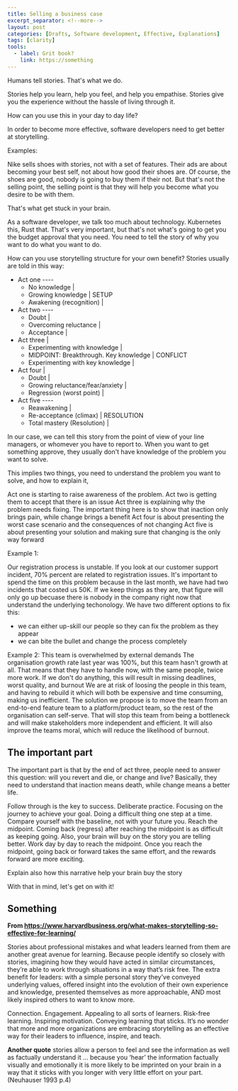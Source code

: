 ```yaml
---
title: Selling a business case
excerpt_separator: <!--more-->
layout: post
categories: [Drafts, Software development, Effective, Explanations]
tags: [clarity]
tools:
  - label: Grit book?
    link: https://something
---
```


Humans tell stories. That's what we do.

Stories help you learn, help you feel, and help you empathise. Stories give you the experience without the hassle of living through it.

How can you use this in your day to day life?

In order to become more effective, software developers need to get better at storytelling.

Examples:

Nike sells shoes with stories, not with a set of features. Their ads are about becoming your best self, not about how good their shoes are. Of course, the shoes are good, nobody is going to buy them if their not. But that's not the selling point, the selling point is that they will help you become what you desire to be with them. 

That's what get stuck in your brain.

As a software developer, we talk too much about technology. Kubernetes this, Rust that. That's very important, but that's not what's going to get you the budget approval that you need. You need to tell the story of why you want to do what you want to do.


How can you use storytelling structure for your own benefit?
Stories usually are told in this way:

- Act one                                    ----
    - No knowledge                              |
    - Growing knowledge                         | SETUP
    - Awakening (recognition)                   |
- Act two                                    ----
    - Doubt                                     |
    - Overcoming reluctance                     |
    - Acceptance                                |
- Act three                                     |
    - Experimenting with knowledge              |
    - MIDPOINT: Breakthrough. Key knowledge     | CONFLICT
    - Experimenting with key knowledge          |
- Act four                                      |
    - Doubt                                     |
    - Growing reluctance/fear/anxiety           |
    - Regression (worst point)                  |
- Act five                                   ----
    - Reawakening                               |
    - Re-acceptance (climax)                    | RESOLUTION
    - Total mastery (Resolution)                |


In our case, we can tell this story from the point of view of your line managers, or whomever you have to report to.
When you want to get something approve, they usually don't have knowledge of the problem you want to solve.

This implies two things, you need to understand the problem you want to solve, and how to explain it,

Act one is starting to raise awareness of the problem.
Act two is getting them to accept that there is an issue
Act three is explaining why the problem needs fixing. The important thing here is to show that inaction only brings pain, while change brings a benefit
Act four is about presenting the worst case scenario and the consequences of not changing
Act five is about presenting your solution and making sure that changing is the only way forward


Example 1:

Our registration process is unstable.
If you look at our customer support incident, 70% percent are related to registration issues.
It's important to spend the time on this problem because in the last month, we have had two incidents that costed us 50K.
If we keep things as they are, that figure will only go up becuase there is nobody in the company right now that understand the underlying techonology.
We have two different options to fix this:
- we can either up-skill our people so they can fix the problem as they appear
- we can bite the bullet and change the process completely

Example 2:
This team is overwhelmed by external demands
The organisation growth rate last year was 100%, but this team hasn't growth at all. That means that they have to handle now, with the same people, twice more work.
If we don't do anything, this will result in missing deadlines, worst quality, and burnout
We are at risk of loosing the people in this team, and having to rebuild it which will both be expensive and time consuming, making us inefficient.
The solution we propose is to move the team from an end-to-end feature team to a platform/product team, so the rest of the organisation can self-serve. That will stop this team from being a bottleneck and will make stakeholders more independent and efficient. It will also improve the teams moral, which will reduce the likelihood of burnout.


## The important part

The important part is that by the end of act three, people need to answer this question: will you revert and die, or change and live?
Basically, they need to understand that inaction means death, while change means a better life.






Follow through is the key to success. Deliberate practice. Focusing on the journey to achieve your goal. Doing a difficult thing one step at a time. Compare yourself with the baseline, not with your future you.
Reach the midpoint. Coming back (regress) after reaching the midpoint is as difficult as keeping going. Also, your brain will buy on the story you are telling better.
Work day by day to reach the midpoint. Once you reach the midpoint, going back or forward takes the same effort, and the rewards forward are more exciting.

Explain also how this narrative help your brain buy the story

With that in mind, let's get on with it!

<!--more-->

## Something




**From https://www.harvardbusiness.org/what-makes-storytelling-so-effective-for-learning/**

Stories about professional mistakes and what leaders learned from them  are another great avenue for learning. Because people identify so closely with stories, imagining how they would have acted in similar circumstances, they’re able to work through situations in a way that’s risk free. The extra benefit for leaders: with a simple personal story they’ve conveyed underlying values, offered insight into the evolution of their own experience and knowledge, presented themselves as more approachable, AND most likely inspired others to want to know more.

Connection. Engagement. Appealing to all sorts of learners. Risk-free learning. Inspiring motivation. Conveying learning that sticks. It’s no wonder that more and more organizations are embracing storytelling as an effective way for their leaders to influence, inspire, and teach.

**Another quote**
stories allow a person to feel and see the information as well as factually understand it … because you ‘hear’ the information factually visually and emotionally it is more likely to be imprinted on your brain in a way that it sticks with you longer with very little effort on your part. (Neuhauser 1993 p.4)

